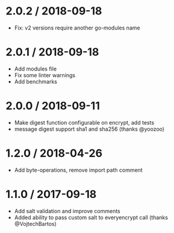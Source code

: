 # 2.0.2 / 2018-09-18

  * Fix: v2 versions require another go-modules name

# 2.0.1 / 2018-09-18

  * Add modules file
  * Fix some linter warnings
  * Add benchmarks

# 2.0.0 / 2018-09-11

  * Make digest function configurable on encrypt, add tests
  * message digest support sha1 and sha256 (thanks @yoozoo)

# 1.2.0 / 2018-04-26

  * Add byte-operations, remove import path comment

# 1.1.0 / 2017-09-18

  * Add salt validation and improve comments
  * Added ability to pass custom salt to everyencrypt call (thanks @VojtechBartos)